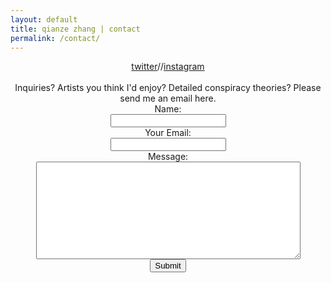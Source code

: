 ```yaml
---
layout: default
title: qianze zhang | contact
permalink: /contact/
---
```

<center>
<a href="https://twitter.com/QlANZEZHANG">twitter</a>//<a href="https://www.instagram.com/highkeychinesegirl/">instagram</a><br>
<br>
Inquiries? Artists you think I'd enjoy? Detailed conspiracy theories? Please send me an email here.

<form method="contact" action="https://briskforms.com/go/ff489d66830256d21e49d03a0f8537c9">
<label for="Name">Name:</label><br/>
<input type="text" name="Name" cols="50" id="Name"/><br/>
<label for="Email">Your Email:</label><br/>
<input type="text" name="Email" cols="50" id="Email"/><br/>
<label for="Message">Message:</label><br/>
<textarea name="Message" rows="10" cols="50" id="Message"></textarea><br/>
<input type="submit" name="submit" class="submit-button" />
</form>

</center>
